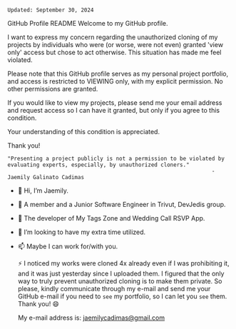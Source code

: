                                                                                                   Updated: September 30, 2024
                                                      
GitHub Profile README
Welcome to my GitHub profile.

I want to express my concern regarding the unauthorized cloning of my projects by individuals who were (or worse, were not even) granted 'view only' access but chose to act otherwise. 
This situation has made me feel violated.

Please note that this GitHub profile serves as my personal project portfolio, and access is restricted to VIEWING only, with my explicit permission. No other permissions are granted.

If you would like to view my projects, please send me your email address and request access so I can have it granted, but only if you agree to this condition. 

Your understanding of this condition is appreciated.

Thank you!

    "Presenting a project publicly is not a permission to be violated by evaluating experts, especially, by unauthorized cloners." 
                                                                    -Jaemily Galinato Cadimas 

                                                      
- 👋 Hi, I’m Jaemily.                  
- 👀 A member and a Junior Software Engineer in Trivut, DevJedis group.
- 🌱 The developer of My Tags Zone and Wedding Call RSVP App.
- 💞️ I’m looking to have my extra time utilized.
- 📫 Maybe I can work for/with you.


  ⚡  I noticed my works were cloned 4x already even if I was prohibiting it, and it was just yesterday since I uploaded them. I figured that the only way to truly prevent unauthorized cloning is to make them private.
 So please, kindly communicate through my e-mail and send me your GitHub e-mail if you need to `see` my portfolio, so I can let you `see` them. Thank you! 😄

  My e-mail address is:    jaemilycadimas@gmail.com
